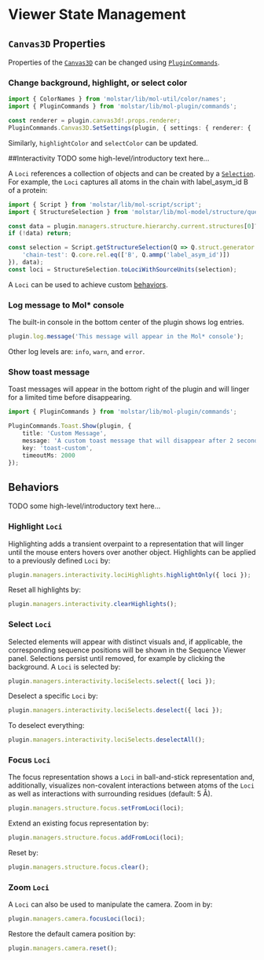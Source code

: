 # Viewer State Management

## ``Canvas3D`` Properties
Properties of the [``Canvas3D``](https://github.com/molstar/molstar/blob/master/src/mol-canvas3d/canvas3d.ts) can be 
changed using [``PluginCommands``](https://github.com/molstar/molstar/blob/master/src/mol-plugin/commands.ts).  


### Change background, highlight, or select color
```ts
import { ColorNames } from 'molstar/lib/mol-util/color/names';
import { PluginCommands } from 'molstar/lib/mol-plugin/commands';

const renderer = plugin.canvas3d!.props.renderer;
PluginCommands.Canvas3D.SetSettings(plugin, { settings: { renderer: { ...renderer, backgroundColor: ColorNames.red /* or: 0xff0000 as Color */ } } });
```
Similarly, `highlightColor` and `selectColor` can be updated.


##Interactivity
TODO some high-level/introductory text here...


A ``Loci`` references a collection of objects and can be created by a [``Selection``](selections.md). For example, the
``Loci`` captures all atoms in the chain with label_asym_id B of a protein:
```ts
import { Script } from 'molstar/lib/mol-script/script';
import { StructureSelection } from 'molstar/lib/mol-model/structure/query';

const data = plugin.managers.structure.hierarchy.current.structures[0]?.cell.obj?.data;
if (!data) return;

const selection = Script.getStructureSelection(Q => Q.struct.generator.atomGroups({
    'chain-test': Q.core.rel.eq(['B', Q.ammp('label_asym_id')])
}), data);
const loci = StructureSelection.toLociWithSourceUnits(selection);
```
A ``Loci`` can be used to achieve custom [behaviors](#behaviors).


### Log message to Mol* console
The built-in console in the bottom center of the plugin shows log entries.
```ts
plugin.log.message('This message will appear in the Mol* console');
```
Other log levels are: `info`, `warn`, and `error`.


### Show toast message
Toast messages will appear in the bottom right of the plugin and will linger for a limited time before disappearing.
```ts
import { PluginCommands } from 'molstar/lib/mol-plugin/commands';

PluginCommands.Toast.Show(plugin, {
    title: 'Custom Message',
    message: 'A custom toast message that will disappear after 2 seconds.',
    key: 'toast-custom',
    timeoutMs: 2000
});
```

## Behaviors
TODO some high-level/introductory text here...


### Highlight ``Loci``
Highlighting adds a transient overpaint to a representation that will linger until the mouse enters hovers over another 
object. Highlights can be applied to a previously defined ``Loci`` by:
```ts
plugin.managers.interactivity.lociHighlights.highlightOnly({ loci });
```
Reset all highlights by:
```ts
plugin.managers.interactivity.clearHighlights();
```


### Select ``Loci``
Selected elements will appear with distinct visuals and, if applicable, the corresponding sequence positions will be 
shown in the Sequence Viewer panel. Selections persist until removed, for example by clicking the background. A ``Loci``
is selected by:
```ts
plugin.managers.interactivity.lociSelects.select({ loci });
```
Deselect a specific ``Loci`` by:
```ts
plugin.managers.interactivity.lociSelects.deselect({ loci });
```
To deselect everything:
```ts
plugin.managers.interactivity.lociSelects.deselectAll();
```


### Focus ``Loci``
The focus representation shows a ``Loci`` in ball-and-stick representation and, additionally, visualizes non-covalent
interactions between atoms of the ``Loci`` as well as interactions with surrounding residues (default: 5 Å).
```ts
plugin.managers.structure.focus.setFromLoci(loci);
```
Extend an existing focus representation by:
```ts
plugin.managers.structure.focus.addFromLoci(loci);
```
Reset by:
```ts
plugin.managers.structure.focus.clear();
```


### Zoom ``Loci``
A ``Loci`` can also be used to manipulate the camera. Zoom in by:
```ts
plugin.managers.camera.focusLoci(loci);
```
Restore the default camera position by:
```ts
plugin.managers.camera.reset();
```